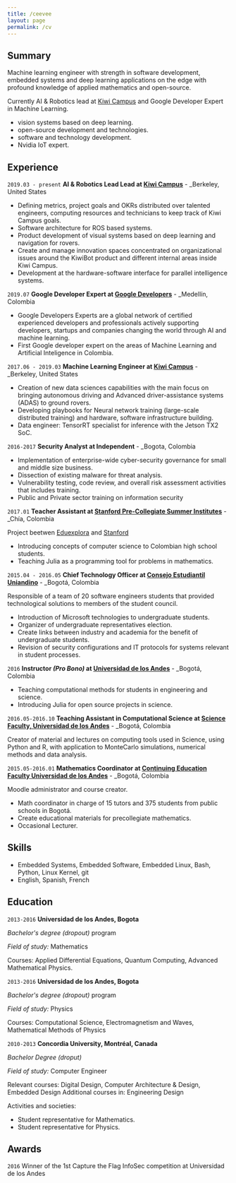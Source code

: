 ```yaml
---
title: /ceevee
layout: page
permalink: /cv
---
```

## Summary

Machine learning engineer with strength in software development, embedded systems and deep learning applications on the edge with profound knowledge of applied mathematics and open-source.

Currently AI & Robotics lead at [Kiwi Campus](https://www.kiwibot.com/) and Google Developer Expert in Machine Learning.

* vision systems based on deep learning.
* open-source development and technologies.
* software and technology development.
* Nvidia IoT expert.

## Experience

`2019.03 - present`
__AI & Robotics Lead Lead at [Kiwi Campus](https://www.kiwibot.com/)__ - _Berkeley, United States

- Defining metrics, project goals and OKRs distributed over talented engineers, computing resources and technicians to keep track of
Kiwi Campus goals.
- Software architecture for ROS based systems.
- Product development of visual systems based on deep learning and navigation for rovers.
- Create and manage innovation spaces concentrated on organizational issues around the KiwiBot product and different internal areas
inside Kiwi Campus.
- Development at the hardware-software interface for parallel intelligence systems.


`2019.07`
__Google Developer Expert at [Google Developers](https://developers.google.cn/community/experts/directory/profile/profile-david_cardozo/)__ - _Medellín, Colombia
- Google Developers Experts are a global network of certified experienced developers and professionals actively supporting developers, startups and companies changing the world through AI and machine learning.
- First Google developer expert on the areas of Machine Learning and Artificial Inteligence in Colombia.

`2017.06 - 2019.03`
__Machine Learning Engineer at [Kiwi Campus](https://www.kiwibot.com/)__ - _Berkeley, United States

- Creation of new data sciences capabilities with the main focus on bringing autonomous driving and Advanced driver-assistance systems (ADAS) to ground rovers.
- Developing playbooks for Neural network training (large-scale distributed training) and hardware, software infrastructure building.
- Data engineer: TensorRT specialist for inference with the Jetson TX2 SoC.

`2016-2017`
__Security Analyst at Independent__ - _Bogota, Colombia

- Implementation of enterprise-wide cyber-security governance for small and middle size business.
- Dissection of existing malware for threat analysis.
- Vulnerability testing, code review, and overall risk assessment activities that includes training.
- Public and Private sector training on information security

`2017.01`
__Teacher Assistant at [Stanford Pre-Collegiate Summer Institutes](https://summerinstitutes.spcs.stanford.edu/)__ - _Chía, Colombia

Project beetwen [Eduexplora](eduexplora.com) and [Stanford](https://summerinstitutes.spcs.stanford.edu/)

- Introducing concepts of computer science to Colombian high school students.
- Teaching Julia as a programming tool for problems in mathematics.

`2015.04 - 2016.05`
__Chief Technology Officer at [Consejo Estudiantil Uniandino](https://ceu.uniandes.edu.co/)__ - _Bogotá, Colombia

Responsible of a team of 20 software engineers students that provided technological solutions to members of the student council.
- Introduction of Microsoft technologies to undergraduate students.
- Organizer of undergraduate representatives election.
- Create links between industry and academia for the benefit of undergraduate students.
- Revision of security configurations and IT protocols for systems relevant in student processes.

`2016`
__Instructor *(Pro Bono)* at [Universidad de los Andes](https://uniandes.edu.co/en)__ - _Bogotá, Colombia
- Teaching computational methods for students in engineering and science.
- Introducing Julia for open source projects in science.

`2016.05-2016.10`
__Teaching Assistant in Computational Science at [Science Faculty, Universidad de los Andes](https://uniandes.edu.co/en)__ - _Bogotá, Colombia

Creator of material and lectures on computing tools used in Science, using Python and R, with application to MonteCarlo simulations,
numerical methods and data analysis.

`2015.05-2016.01`
__Mathematics Coordinator at [Continuing Education Faculty Universidad de los Andes](https://conectate.uniandes.edu.co/)__ - _Bogotá, Colombia

Moodle administrator and course creator.
- Math coordinator in charge of 15 tutors and 375 students from public schools in Bogotá.
- Create educational materials for precollegiate mathematics.
- Occasional Lecturer.

## Skills
- Embedded Systems, Embedded Software, Embedded Linux, Bash, Python, Linux Kernel, git
- English, Spanish, French

## Education

`2013-2016`
__Universidad de los Andes, Bogota__

_Bachelor's degree (dropout)_ program

_Field of study:_ Mathematics

Courses: Applied Differential Equations, Quantum Computing, Advanced Mathematical Physics.

`2013-2016`
__Universidad de los Andes, Bogota__


_Bachelor's degree (dropout)_ program

_Field of study:_  Physics

Courses: Computational Science, Electromagnetism and Waves, Mathematical Methods of Physics

`2010-2013`
__Concordia University, Montréal, Canada__

_Bachelor Degree (droput)_

_Field of study:_ Computer Engineer

Relevant courses: Digital Design, Computer Architecture & Design, Embedded Design
Additional courses in: Engineering Design


Activities and societies:
- Student representative for Mathematics.
- Student representative for Physics.


## Awards

`2016`
Winner of the 1st Capture the Flag InfoSec competition at Universidad de los Andes
